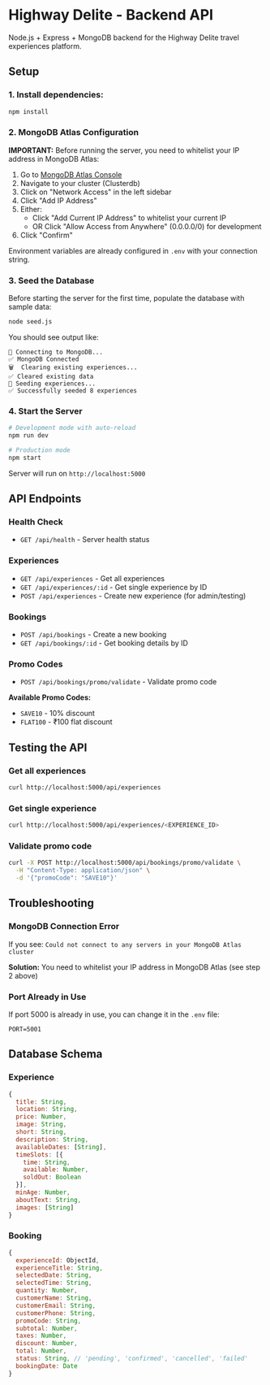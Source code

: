 # Highway Delite - Backend API

Node.js + Express + MongoDB backend for the Highway Delite travel experiences platform.

## Setup

### 1. Install dependencies:
```bash
npm install
```

### 2. MongoDB Atlas Configuration

**IMPORTANT:** Before running the server, you need to whitelist your IP address in MongoDB Atlas:

1. Go to [MongoDB Atlas Console](https://cloud.mongodb.com/)
2. Navigate to your cluster (Clusterdb)
3. Click on "Network Access" in the left sidebar
4. Click "Add IP Address"
5. Either:
   - Click "Add Current IP Address" to whitelist your current IP
   - OR Click "Allow Access from Anywhere" (0.0.0.0/0) for development
6. Click "Confirm"

Environment variables are already configured in `.env` with your connection string.

### 3. Seed the Database

Before starting the server for the first time, populate the database with sample data:

```bash
node seed.js
```

You should see output like:
```
🌱 Connecting to MongoDB...
✅ MongoDB Connected
🗑️  Clearing existing experiences...
✅ Cleared existing data
📝 Seeding experiences...
✅ Successfully seeded 8 experiences
```

### 4. Start the Server

```bash
# Development mode with auto-reload
npm run dev

# Production mode
npm start
```

Server will run on `http://localhost:5000`

## API Endpoints

### Health Check
- `GET /api/health` - Server health status

### Experiences
- `GET /api/experiences` - Get all experiences
- `GET /api/experiences/:id` - Get single experience by ID
- `POST /api/experiences` - Create new experience (for admin/testing)

### Bookings
- `POST /api/bookings` - Create a new booking
- `GET /api/bookings/:id` - Get booking details by ID

### Promo Codes
- `POST /api/bookings/promo/validate` - Validate promo code

**Available Promo Codes:**
- `SAVE10` - 10% discount
- `FLAT100` - ₹100 flat discount

## Testing the API

### Get all experiences
```bash
curl http://localhost:5000/api/experiences
```

### Get single experience
```bash
curl http://localhost:5000/api/experiences/<EXPERIENCE_ID>
```

### Validate promo code
```bash
curl -X POST http://localhost:5000/api/bookings/promo/validate \
  -H "Content-Type: application/json" \
  -d '{"promoCode": "SAVE10"}'
```

## Troubleshooting

### MongoDB Connection Error

If you see: `Could not connect to any servers in your MongoDB Atlas cluster`

**Solution:** You need to whitelist your IP address in MongoDB Atlas (see step 2 above)

### Port Already in Use

If port 5000 is already in use, you can change it in the `.env` file:
```
PORT=5001
```

## Database Schema

### Experience
```javascript
{
  title: String,
  location: String,
  price: Number,
  image: String,
  short: String,
  description: String,
  availableDates: [String],
  timeSlots: [{
    time: String,
    available: Number,
    soldOut: Boolean
  }],
  minAge: Number,
  aboutText: String,
  images: [String]
}
```

### Booking
```javascript
{
  experienceId: ObjectId,
  experienceTitle: String,
  selectedDate: String,
  selectedTime: String,
  quantity: Number,
  customerName: String,
  customerEmail: String,
  customerPhone: String,
  promoCode: String,
  subtotal: Number,
  taxes: Number,
  discount: Number,
  total: Number,
  status: String, // 'pending', 'confirmed', 'cancelled', 'failed'
  bookingDate: Date
}
```

